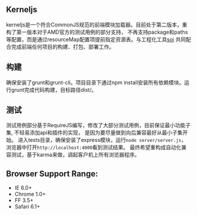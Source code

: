 ## Kerneljs
kerneljs是一个符合CommonJS规范的前端模块加载器。目前处于第二版本，重构了第一版本对于AMD官方的测试用例的部分支持，
不再支持package和paths等配置，而是通过resourceMap配置项提前指定资源表。与工程化工具[soi](https://github.com/Saber-Team/soi)
共同配合完成前端任何项目的构建、打包、部署工作。

## 构建
确保安装了grunt和grunt-cli。项目目录下通过npm install安装所有依赖模块。运行grunt完成代码构建，目标路径dist/。

## 测试
测试用例部分基于RequireJS编写，修改了大部分测试用例，目前保证最小功能子集, 不轻易添加api和插件的实现，
是因为要尽量做到向后兼容最好从最小子集开始。
进入tests目录，确保安装了express模块，运行`node server/server.js`，浏览器中打开`http://localhost:4000`看到测试结果。
最终希望重构成自动化兼容测试，基于karma来做，调起客户机上所有浏览器程序。

## Browser Support Range:
* IE 6.0+
* Chrome 1.0+
* FF 3.5+
* Safari 6.1+
